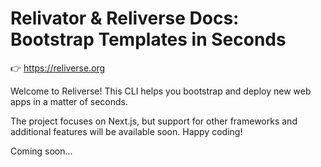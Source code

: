 # Relivator & Reliverse Docs: Bootstrap Templates in Seconds

👉 <https://reliverse.org>

Welcome to Reliverse! This CLI helps you bootstrap and deploy new web apps in a matter of seconds.

The project focuses on Next.js, but support for other frameworks and additional features will be available soon. Happy coding!

Coming soon...
